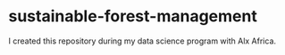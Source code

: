 # sustainable-forest-management
I created this repository during my data science program with Alx Africa.
